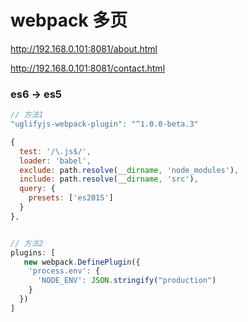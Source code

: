 # webpack 多页

http://192.168.0.101:8081/about.html

http://192.168.0.101:8081/contact.html

### es6 -> es5
``` javascript 
// 方法1
"uglifyjs-webpack-plugin": "^1.0.0-beta.3"

{
  test: '/\.js$/',
  loader: 'babel',
  exclude: path.resolve(__dirname, 'node_modules'),
  include: path.resolve(__dirname, 'src'),
  query: {
    presets: ['es2015']
  }
},


// 方法2
plugins: [
   new webpack.DefinePlugin({
    'process.env': {
      'NODE_ENV': JSON.stringify("production")
    }
  })
]
```